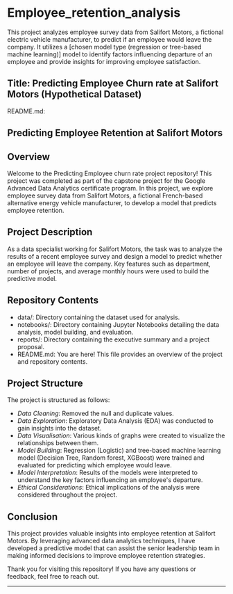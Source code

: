 # Employee_retention_analysis
This project analyzes employee survey data from Salifort Motors, a fictional electric vehicle manufacturer, to predict if an employee would leave the company. It utilizes a [chosen model type (regression or tree-based machine learning)] model to identify factors influencing departure of an employee and provide insights for improving employee satisfaction.

## Title: Predicting Employee Churn rate at Salifort Motors (Hypothetical Dataset)

README.md:

## Predicting Employee Retention at Salifort Motors

## Overview

Welcome to the Predicting Employee churn rate project repository! This project was completed as part of the capstone project for the  Google Advanced Data Analytics certificate program. In this project, we explore employee survey data from Salifort Motors, a fictional French-based alternative energy vehicle manufacturer, to develop a model that predicts employee retention.

## Project Description

As a data specialist working for Salifort Motors, the task was to analyze the results of a recent employee survey and design a model to predict whether an employee will leave the company. Key features such as department, number of projects, and average monthly hours were used to build the predictive model.

## Repository Contents

- data/: Directory containing the dataset used for analysis.
- notebooks/: Directory containing Jupyter Notebooks detailing the data analysis, model building, and evaluation.
- reports/: Directory containing the executive summary and a project proposal.
- README.md: You are here! This file provides an overview of the project and repository contents.


## Project Structure

The project is structured as follows:

- *Data Cleaning*: Removed the null and duplicate values.
- *Data Exploration*: Exploratory Data Analysis (EDA) was conducted to gain insights into the dataset.
- *Data Visualisation*: Various kinds of graphs were created to visualize the relationships between them.
- *Model Building*: Regression (Logistic) and tree-based machine learning model (Decision Tree, Random forest, XGBoost) were trained and evaluated for predicting which employee would leave.
- *Model Interpretation*: Results of the models were interpreted to understand the key factors influencing an employee's departure.
- *Ethical Considerations*: Ethical implications of the analysis were considered throughout the project.

## Conclusion

This project provides valuable insights into employee retention at Salifort Motors. By leveraging advanced data analytics techniques, I have developed a predictive model that can assist the senior leadership team in making informed decisions to improve employee retention strategies.

Thank you for visiting this repository! If you have any questions or feedback, feel free to reach out.

---
